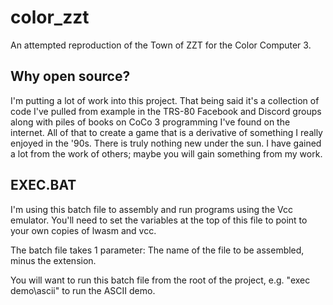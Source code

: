 # color_zzt
An attempted reproduction of the Town of ZZT for the Color Computer 3.

## Why open source?

I'm putting a lot of work into this project.  That being said it's a collection of code I've pulled from example in the TRS-80 Facebook and Discord groups along with piles of books
on CoCo 3 programming I've found on the internet.  All of that to create a game that is a derivative of something I really enjoyed in the '90s.  There is truly nothing new
under the sun.  I have gained a lot from the work of others; maybe you will gain something from my work.

## EXEC.BAT

I'm using this batch file to assembly and run programs using the Vcc emulator.  You'll need to set the variables at the top of this file to point to your own copies of lwasm and vcc.

The batch file takes 1 parameter:  The name of the file to be assembled, minus the extension.

You will want to run this batch file from the root of the project, e.g. "exec demo\ascii" to run the ASCII demo.
